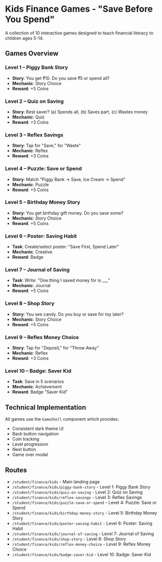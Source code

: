 # Kids Finance Games - "Save Before You Spend"

A collection of 10 interactive games designed to teach financial literacy to children ages 5-14.

## Games Overview

### Level 1 – Piggy Bank Story
- **Story**: You get ₹10. Do you save ₹5 or spend all?
- **Mechanic**: Story Choice
- **Reward**: +5 Coins

### Level 2 – Quiz on Saving
- **Story**: Best saver? (a) Spends all, (b) Saves part, (c) Wastes money
- **Mechanic**: Quiz
- **Reward**: +3 Coins

### Level 3 – Reflex Savings
- **Story**: Tap for "Save," for "Waste"
- **Mechanic**: Reflex
- **Reward**: +3 Coins

### Level 4 – Puzzle: Save or Spend
- **Story**: Match "Piggy Bank → Save, Ice Cream → Spend"
- **Mechanic**: Puzzle
- **Reward**: +5 Coins

### Level 5 – Birthday Money Story
- **Story**: You get birthday gift money. Do you save some?
- **Mechanic**: Story Choice
- **Reward**: +5 Coins

### Level 6 – Poster: Saving Habit
- **Task**: Create/select poster: "Save First, Spend Later"
- **Mechanic**: Creative
- **Reward**: Badge

### Level 7 – Journal of Saving
- **Task**: Write: "One thing I saved money for is ___"
- **Mechanic**: Journal
- **Reward**: +5 Coins

### Level 8 – Shop Story
- **Story**: You see candy. Do you buy or save for toy later?
- **Mechanic**: Story Choice
- **Reward**: +5 Coins

### Level 9 – Reflex Money Choice
- **Story**: Tap for "Deposit," for "Throw Away"
- **Mechanic**: Reflex
- **Reward**: +3 Coins

### Level 10 – Badge: Saver Kid
- **Task**: Save in 5 scenarios
- **Mechanic**: Achievement
- **Reward**: Badge "Saver Kid"

## Technical Implementation

All games use the `GameShell` component which provides:
- Consistent dark theme UI
- Back button navigation
- Coin tracking
- Level progression
- Next button
- Game over modal

## Routes

- `/student/finance/kids` - Main landing page
- `/student/finance/kids/piggy-bank-story` - Level 1: Piggy Bank Story
- `/student/finance/kids/quiz-on-saving` - Level 2: Quiz on Saving
- `/student/finance/kids/reflex-savings` - Level 3: Reflex Savings
- `/student/finance/kids/puzzle-save-or-spend` - Level 4: Puzzle: Save or Spend
- `/student/finance/kids/birthday-money-story` - Level 5: Birthday Money Story
- `/student/finance/kids/poster-saving-habit` - Level 6: Poster: Saving Habit
- `/student/finance/kids/journal-of-saving` - Level 7: Journal of Saving
- `/student/finance/kids/shop-story` - Level 8: Shop Story
- `/student/finance/kids/reflex-money-choice` - Level 9: Reflex Money Choice
- `/student/finance/kids/badge-saver-kid` - Level 10: Badge: Saver Kid